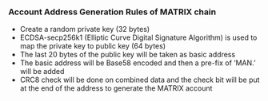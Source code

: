 
### Account Address Generation Rules of MATRIX chain

+ Create a random private key (32 bytes)
+ ECDSA-secp256k1 (Elliptic Curve Digital Signature Algorithm) is used to map the private key to public key (64 bytes)
+ The last 20 bytes of the public key will be taken as basic address
+ The basic address will be Base58 encoded and then a pre-fix of ‘MAN.’ will be added
+ CRC8 check will be done on combined data and the check bit will be put at the end of the address to generate the MATRIX account




